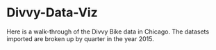 # Divvy-Data-Viz

Here is a walk-through of the Divvy Bike data in Chicago. The datasets imported are broken up by quarter in the year 2015.
